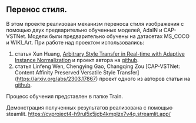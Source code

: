 ﻿##  Перенос стиля.
В этом проекте реализован механизм переноса стиля изображения  с помощью двух предварительно обученных моделей, AdaIN и CAP-VSTNet.
Модели были предварительно обучены на датасетах MS_COCO и WIKI_Art.
При работе над проектом использовались:
1. статья Xun Huang, [Arbitrary Style Transfer in Real-time with Adaptive Instance Normalization](https://openaccess.thecvf.com/content_ICCV_2017/papers/Huang_Arbitrary_Style_Transfer_ICCV_2017_paper.pdf) и проект автора на [github](https://github.com/xunhuang1995/AdaIN-style).
2. статья Linfeng Wen, Chengying Gao, Changqing Zou  [CAP-VSTNet: Content Affinity Preserved Versatile Style Transfer] (https://arxiv.org/abs/2303.17867) проект одного из авторов статьи на [github](https://github.com/linfengWen98/CAP-VSTNet).

Процесс обучения представлен в папке Train.

Демонстрация полученных результатов реализована с помощью steamlit.
https://cvproject4-h9rul5x5jcb4kmplzx7v4q.streamlit.app/


